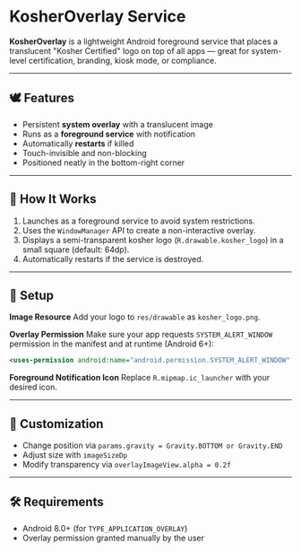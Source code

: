 
# KosherOverlay Service

**KosherOverlay** is a lightweight Android foreground service that places a translucent "Kosher Certified" logo on top of all apps — great for system-level certification, branding, kiosk mode, or compliance.

---

## 🕊️ Features

* Persistent **system overlay** with a translucent image
* Runs as a **foreground service** with notification
* Automatically **restarts** if killed
* Touch-invisible and non-blocking
* Positioned neatly in the bottom-right corner

---

## 📲 How It Works

1. Launches as a foreground service to avoid system restrictions.
2. Uses the `WindowManager` API to create a non-interactive overlay.
3. Displays a semi-transparent kosher logo (`R.drawable.kosher_logo`) in a small square (default: 64dp).
4. Automatically restarts if the service is destroyed.

---

## 🧩 Setup

**Image Resource**
Add your logo to `res/drawable` as `kosher_logo.png`.

**Overlay Permission**
Make sure your app requests `SYSTEM_ALERT_WINDOW` permission in the manifest and at runtime (Android 6+):

```xml
<uses-permission android:name="android.permission.SYSTEM_ALERT_WINDOW" />
```

**Foreground Notification Icon**
Replace `R.mipmap.ic_launcher` with your desired icon.

---

## 📐 Customization

* Change position via `params.gravity = Gravity.BOTTOM or Gravity.END`
* Adjust size with `imageSizeDp`
* Modify transparency via `overlayImageView.alpha = 0.2f`

---

## 🛠 Requirements

* Android 8.0+ (for `TYPE_APPLICATION_OVERLAY`)
* Overlay permission granted manually by the user
